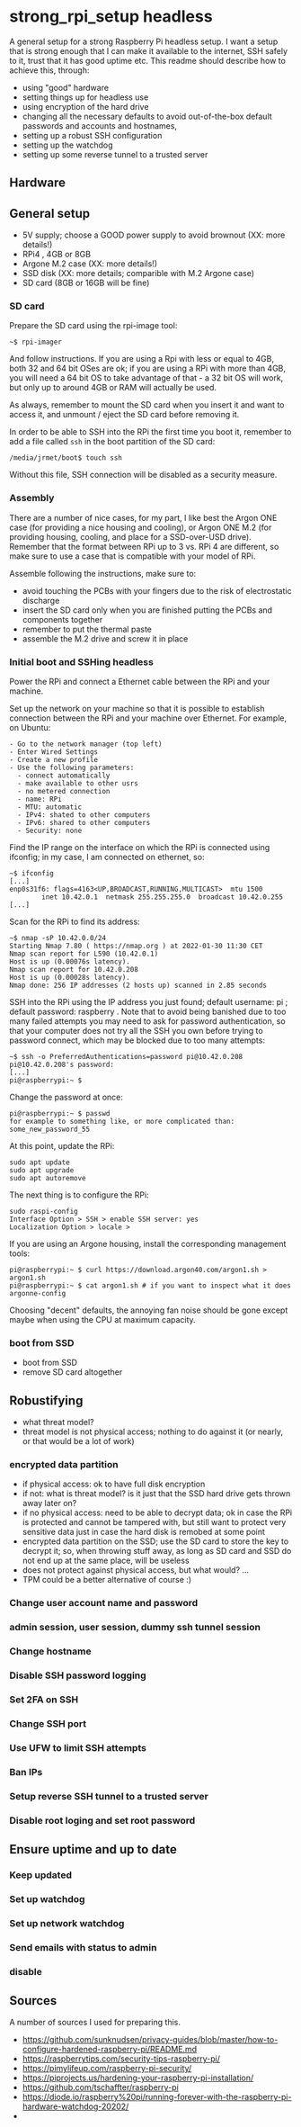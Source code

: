 # strong_rpi_setup headless

A general setup for a strong Raspberry Pi headless setup. I want a setup that is strong enough that I can make it available to the internet, SSH safely to it, trust that it has good uptime etc. This readme should describe how to achieve this, through:

- using "good" hardware
- setting things up for headless use
- using encryption of the hard drive
- changing all the necessary defaults to avoid out-of-the-box default passwords and accounts and hostnames, 
- setting up a robust SSH configuration
- setting up the watchdog
- setting up some reverse tunnel to a trusted server

## Hardware

## General setup

- 5V supply; choose a GOOD power supply to avoid brownout (XX: more details!)
- RPi4 , 4GB or 8GB
- Argone M.2 case (XX: more details!)
- SSD disk (XX: more details; comparible with M.2 Argone case)
- SD card (8GB or 16GB will be fine)

### SD card

Prepare the SD card using the rpi-image tool:

```
~$ rpi-imager
```

And follow instructions. If you are using a Rpi with less or equal to 4GB, both 32 and 64 bit OSes are ok; if you are using a RPi with more than 4GB, you will need a 64 bit OS to take advantage of that - a 32 bit OS will work, but only up to around 4GB or RAM will actually be used.

As always, remember to mount the SD card when you insert it and want to access it, and unmount / eject the SD card before removing it.

In order to be able to SSH into the RPi the first time you boot it, remember to add a file called ```ssh``` in the boot partition of the SD card:

```
/media/jrmet/boot$ touch ssh
```

Without this file, SSH connection will be disabled as a security measure.

### Assembly

There are a number of nice cases, for my part, I like best the Argon ONE case (for providing a nice housing and cooling), or Argon ONE M.2 (for providing housing, cooling, and place for a SSD-over-USD drive). Remember that the format between RPi up to 3 vs. RPi 4 are different, so make sure to use a case that is compatible with your model of RPi.

Assemble following the instructions, make sure to:

- avoid touching the PCBs with your fingers due to the risk of electrostatic discharge
- insert the SD card only when you are finished putting the PCBs and components together
- remember to put the thermal paste
- assemble the M.2 drive and screw it in place

### Initial boot and SSHing headless

Power the RPi and connect a Ethernet cable between the RPi and your machine.

Set up the network on your machine so that it is possible to establish connection between the RPi and your machine over Ethernet. For example, on Ubuntu:

```
- Go to the network manager (top left)
- Enter Wired Settings
- Create a new profile
- Use the following parameters:
  - connect automatically
  - make available to other usrs
  - no metered connection
  - name: RPi
  - MTU: automatic
  - IPv4: shated to other computers
  - IPv6: shared to other computers
  - Security: none
```

Find the IP range on the interface on which the RPi is connected using ifconfig; in my case, I am connected on ethernet, so:

```
~$ ifconfig
[...]
enp0s31f6: flags=4163<UP,BROADCAST,RUNNING,MULTICAST>  mtu 1500
        inet 10.42.0.1  netmask 255.255.255.0  broadcast 10.42.0.255
[...]
```

Scan for the RPi to find its address:

```
~$ nmap -sP 10.42.0.0/24
Starting Nmap 7.80 ( https://nmap.org ) at 2022-01-30 11:30 CET
Nmap scan report for L590 (10.42.0.1)
Host is up (0.00076s latency).
Nmap scan report for 10.42.0.208
Host is up (0.00028s latency).
Nmap done: 256 IP addresses (2 hosts up) scanned in 2.85 seconds
```

SSH into the RPi using the IP address you just found; default username: pi ; default password: raspberry . Note that to avoid being banished due to too many failed attempts you may need to ask for password authentication, so that your computer does not try all the SSH you own before trying to password connect, which may be blocked due to too many attempts:

```
~$ ssh -o PreferredAuthentications=password pi@10.42.0.208
pi@10.42.0.208's password: 
[...]
pi@raspberrypi:~ $ 
```

Change the password at once:

```
pi@raspberrypi:~ $ passwd
for example to something like, or more complicated than: some_new_password_55
```

At this point, update the RPi:

```
sudo apt update
sudo apt upgrade
sudo apt autoremove
```

The next thing is to configure the RPi:

```
sudo raspi-config
Interface Option > SSH > enable SSH server: yes
Localization Option > locale > 
```

If you are using an Argone housing, install the corresponding management tools:

```
pi@raspberrypi:~ $ curl https://download.argon40.com/argon1.sh > argon1.sh
pi@raspberrypi:~ $ cat argon1.sh # if you want to inspect what it does
argonne-config
```

Choosing "decent" defaults, the annoying fan noise should be gone except maybe when using the CPU at maximum capacity.

### boot from SSD

- boot from SSD
- remove SD card altogether

## Robustifying

- what threat model?
- threat model is not physical access; nothing to do against it (or nearly, or that would be a lot of work)

### encrypted data partition

- if physical access: ok to have full disk encryption
- if not: what is threat model? is it just that the SSD hard drive gets thrown away later on?
- if no physical access: need to be able to decrypt data; ok in case the RPi is protected and cannot be tampered with, but still want to protect very sensitive data just in case the hard disk is remobed at some point
- encrypted data partition on the SSD; use the SD card to store the key to decrypt it; so, when throwing stuff away, as long as SD card and SSD do not end up at the same place, will be useless
- does not protect against physical access, but what would? ...
- TPM could be a better alternative of course :)

### Change user account name and password

### admin session, user session, dummy ssh tunnel session

### Change hostname

### Disable SSH password logging

### Set 2FA on SSH

### Change SSH port

### Use UFW to limit SSH attempts

### Ban IPs

### Setup reverse SSH tunnel to a trusted server

### Disable root loging and set root password

## Ensure uptime and up to date

### Keep updated

### Set up watchdog

### Set up network watchdog

### Send emails with status to admin

### disable 

## Sources

A number of sources I used for preparing this.

- https://github.com/sunknudsen/privacy-guides/blob/master/how-to-configure-hardened-raspberry-pi/README.md
- https://raspberrytips.com/security-tips-raspberry-pi/
- https://pimylifeup.com/raspberry-pi-security/
- https://piprojects.us/hardening-your-raspberry-pi-installation/
- https://github.com/tschaffter/raspberry-pi
- https://diode.io/raspberry%20pi/running-forever-with-the-raspberry-pi-hardware-watchdog-20202/
- 
